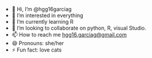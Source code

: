 - 👋 Hi, I’m @hgg16garciag
- 👀 I’m interested in everything
- 🌱 I’m currently learning R
- 💞️ I’m looking to collaborate on python, R, visual Studio. 
- 📫 How to reach me hgg16.garciag@gmail.com
- 😄 Pronouns: she/her 
- ⚡ Fun fact: love cats 

<!---
hgg16garciag/hgg16garciag is a ✨ special ✨ repository because its `README.md` (this file) appears on your GitHub profile.
You can click the Preview link to take a look at your changes.
--->
